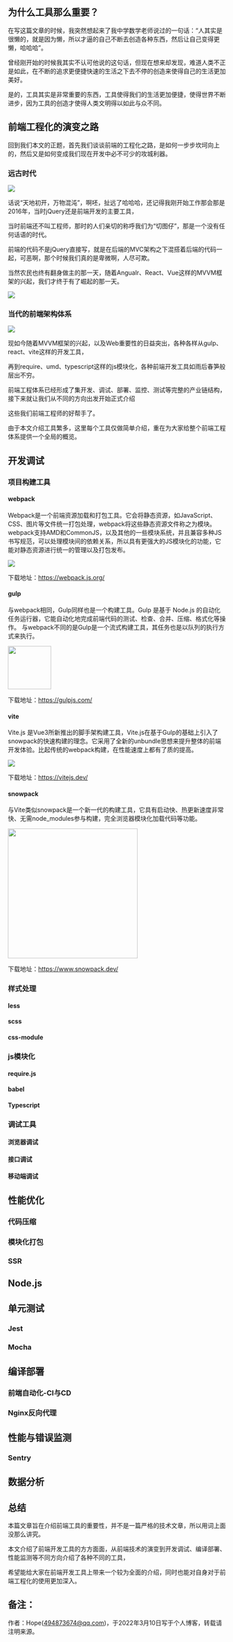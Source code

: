 ## 为什么工具那么重要？
在写这篇文章的时候，我突然想起来了我中学数学老师说过的一句话：“人其实是很懒的，就是因为懒，所以才逼的自己不断去创造各种东西，然后让自己变得更懒，哈哈哈”。  

曾经刚开始的时候我其实不认可他说的这句话，但现在想来却发现，难道人类不正是如此，在不断的追求更便捷快速的生活之下去不停的创造来使得自己的生活更加美好。  

是的，工具其实是非常重要的东西，工具使得我们的生活更加便捷，使得世界不断进步，因为工具的创造才使得人类文明得以如此与众不同。

## 前端工程化的演变之路

回到我们本文的正题，首先我们谈谈前端的工程化之路，是如何一步步坎坷向上的，然后又是如何变成我们现在开发中必不可少的攻城利器。 

### 远古时代

<img src="https://github.com/Panda-Hope/panda-hope.github.io/blob/master/static/images.jpeg" />

话说“天地初开，万物混沌”，啊呸，扯远了哈哈哈，还记得我刚开始工作那会那是2016年，当时jQuery还是前端开发的主要工具，  

当时前端还不叫工程师，那时的人们亲切的称呼我们为“切图仔”，那是一个没有任何话语的时代。  

前端的代码不是jQuery直接写，就是在后端的MVC架构之下混搭着后端的代码一起，可恶啊，那个时候我们真的是卑微啊，人尽可欺。  

当然农民也终有翻身做主的那一天，随着Angualr、React、Vue这样的MVVM框架的兴起，我们才终于有了崛起的那一天。

<img src="https://github.com/Panda-Hope/panda-hope.github.io/blob/master/static/vue-angular.jpeg" />


### 当代的前端架构体系

<img src="https://github.com/Panda-Hope/panda-hope.github.io/blob/master/static/%E5%89%8D%E7%AB%AF%E5%B7%A5%E7%A8%8B%E5%8C%96.png" />


现如今随着MVVM框架的兴起，以及Web重要性的日益突出，各种各样从gulp、react、vite这样的开发工具，  

再到require、umd、typescript这样的js模块化，各种前端开发工具如雨后春笋般层出不穷。  

前端工程体系已经形成了集开发、调试、部署、监控、测试等完整的产业链结构，接下来就让我们从不同的方向出发开始正式介绍  

这些我们前端工程师的好帮手了。  

由于本文介绍工具繁多，这里每个工具仅做简单介绍，重在为大家给整个前端工程体系提供一个全局的概览。

## 开发调试

### 项目构建工具

#### webpack

Webpack是一个前端资源加载和打包工具。它会将静态资源，如JavaScript、CSS、图片等文件统一打包处理，webpack将这些静态资源文件称之为模块。webpack支持AMD和CommonJS，以及其他的一些模块系统，并且兼容多种JS书写规范，可以处理模块间的依赖关系，所以具有更强大的JS模块化的功能，它能对静态资源进行统一的管理以及打包发布。

<img src="https://github.com/Panda-Hope/panda-hope.github.io/blob/master/static/wepack.png" />

下载地址：https://webpack.js.org/


#### gulp

与webpack相同，Gulp同样也是一个构建工具。Gulp 是基于 Node.js 的自动化任务运行器，它能自动化地完成前端代码的测试、检查、合并、压缩、格式化等操作。
与webpack不同的是Gulp是一个流式构建工具，其任务也是以队列的执行方式来执行。

<img width="100" src="https://github.com/Panda-Hope/panda-hope.github.io/blob/master/static/gulp-2x.png" />

下载地址：https://gulpjs.com/

#### vite

Vite.js 是Vue3所新推出的脚手架构建工具，Vite.js在基于Gulp的基础上引入了snowpack的快速构建的理念。它采用了全新的unbundle思想来提升整体的前端开发体验。比起传统的webpack构建，在性能速度上都有了质的提高。

<img src="https://github.com/Panda-Hope/panda-hope.github.io/blob/master/static/1_uaxRIvHMoINIB4caPRKTwQ.png" />

下载地址：https://vitejs.dev/

#### snowpack

与Vite类似snowpack是一个新一代的构建工具，它具有启动快、热更新速度非常快、无需node_modules参与构建，完全浏览器模块化加载代码等功能。

<img width="300" src="https://github.com/Panda-Hope/panda-hope.github.io/blob/master/static/maxresdefault.jpg" />

下载地址：https://www.snowpack.dev/


### 样式处理

#### less

#### scss

#### css-module

### js模块化

#### require.js

#### babel

#### Typescript

### 调试工具

#### 浏览器调试

#### 接口调试

#### 移动端调试

## 性能优化

### 代码压缩

### 模块化打包

### SSR

## Node.js

## 单元测试

### Jest

### Mocha

## 编译部署

### 前端自动化-CI与CD

### Nginx反向代理

## 性能与错误监测

### Sentry

## 数据分析



## 总结

本篇文章旨在介绍前端工具的重要性，并不是一篇严格的技术文章，所以用词上面没那么讲究。  

本文介绍了前端开发工具的方方面面，从前端技术的演变到开发调试、编译部署、性能监测等不同方向介绍了各种不同的工具，  

希望能给大家在前端开发工具上带来一个较为全面的介绍，同时也能对自身对于前端工程化的使用更加深入。

## 备注：
作者：Hope(494873674@qq.com)，于2022年3月10日写于个人博客，转载请注明来源。
